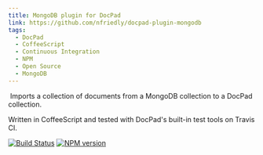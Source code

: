 ```yaml
---
title: MongoDB plugin for DocPad
link: https://github.com/nfriedly/docpad-plugin-mongodb
tags:
  - DocPad
  - CoffeeScript
  - Continuous Integration
  - NPM
  - Open Source
  - MongoDB
---
```


<img src="https://avatars3.githubusercontent.com/u/45120?v=2&amp;s=86" class="right clearfix thumbnail" alt=""> Imports a collection of documents from a MongoDB collection to a DocPad collection.

Written in CoffeeScript and tested with DocPad's built-in test tools on Travis CI.

[![Build Status](http://img.shields.io/travis-ci/nfriedly/docpad-plugin-mongodb.png?branch=master)](http://travis-ci.org/nfriedly/docpad-plugin-mongodb "Check this project's build status on TravisCI")
[![NPM version](http://badge.fury.io/js/docpad-plugin-mongodb.png)](https://npmjs.org/package/docpad-plugin-mongodb "View this project on NPM")